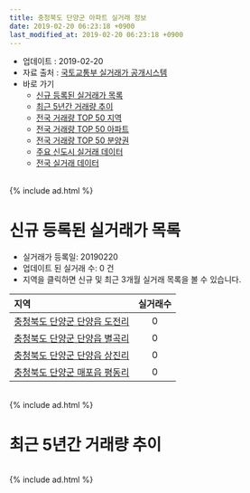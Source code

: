```yaml
---
title: 충청북도 단양군 아파트 실거래 정보
date: 2019-02-20 06:23:18 +0900
last_modified_at: 2019-02-20 06:23:18 +0900
---
```


* 업데이트 : 2019-02-20
* 자료 출처 : [국토교통부 실거래가 공개시스템](http://rt.molit.go.kr)
* 바로 가기
    * [신규 등록된 실거래가 목록](#신규-등록된-실거래가-목록)
    * [최근 5년간 거래량 추이](#최근-5년간-거래량-추이)
    * [전국 거래량 TOP 50 지역](https://inasie.github.io/apt-trade-info/최근-3개월-전국에서-가장-거래가-많이-발생한-지역)
    * [전국 거래량 TOP 50 아파트](https://inasie.github.io/apt-trade-info/최근-3개월-전국에서-가장-거래가-많이-발생한-아파트)
    * [전국 거래량 TOP 50 분양권](https://inasie.github.io/apt-trade-info/최근-3개월-전국에서-가장-거래가-많이-발생한-분양권)
    * [주요 신도시 실거래 데이터](https://inasie.github.io/apt-trade-info/주요-신도시)
    * [전국 실거래 데이터](https://inasie.github.io/apt-trade-info/전국)

<br>
{% include ad.html %}
<br>

# 신규 등록된 실거래가 목록
* 실거래가 등록일: 20190220
* 업데이트 된 실거래 수: 0 건
* 지역을 클릭하면 신규 및 최근 3개월 실거래 목록을 볼 수 있습니다.


|지역|실거래수|
|:---|:---:|
|[충청북도 단양군 단양읍 도전리](https://inasie.github.io/apt-trade-info/충청북도-단양군-단양읍-도전리)|0|
|[충청북도 단양군 단양읍 별곡리](https://inasie.github.io/apt-trade-info/충청북도-단양군-단양읍-별곡리)|0|
|[충청북도 단양군 단양읍 상진리](https://inasie.github.io/apt-trade-info/충청북도-단양군-단양읍-상진리)|0|
|[충청북도 단양군 매포읍 평동리](https://inasie.github.io/apt-trade-info/충청북도-단양군-매포읍-평동리)|0|


<br>
{% include ad.html %}
<br>

# 최근 5년간 거래량 추이


<div style="width:100%;">
    <canvas id="deal_progress" height="200"></canvas>
</div>

<script>
new Chart(document.getElementById("deal_progress"), {
    type: 'line',
    data: {
        labels: ['201402','201403','201404','201405','201406','201407','201408','201409','201410','201411','201412','201501','201502','201503','201504','201505','201506','201507','201508','201509','201510','201511','201512','201601','201602','201603','201604','201605','201606','201607','201608','201609','201610','201611','201612','201701','201702','201703','201704','201705','201706','201707','201708','201709','201710','201711','201712','201801','201802','201803','201804','201805','201806','201807','201808','201809','201810','201811','201812','201901','201902'],
        datasets: [{
            label: '매매',
            pointRadius: 1,
            data: [13, 9, 24, 17, 14, 20, 15, 15, 7, 12, 11, 11, 14, 14, 13, 13, 6, 6, 10, 10, 16, 4, 10, 4, 10, 16, 7, 9, 8, 12, 12, 11, 7, 15, 6, 6, 12, 21, 10, 9, 9, 18, 8, 4, 3, 9, 11, 22, 15, 22, 15, 23, 12, 12, 14, 12, 18, 15, 6, 11, 0],
            borderColor: "rgba(255, 201, 14, 1)",
            backgroundColor: "rgba(255, 201, 14, 0.5)",
            fill: false,
            lineTension: 0
        },{
            label: '전월세',
            pointRadius: 1,
            data: [4, 3, 5, 5, 5, 5, 3, 7, 4, 1, 3, 1, 3, 10, 3, 1, 1, 1, 3, 3, 4, 3, 5, 2, 3, 2, 2, 5, 4, 0, 2, 3, 1, 4, 3, 2, 4, 6, 1, 1, 4, 0, 4, 2, 3, 4, 3, 4, 11, 12, 5, 7, 1, 48, 4, 6, 19, 0, 11, 3, 2],
            borderColor: "rgba(0, 141, 185, 1)",
            backgroundColor: "rgba(0, 141, 185, 0.5)",
            fill: false,
            lineTension: 0
        }
        ]
    },
    options: {
        responsive: true,
        title: {
            display: false
        },
        tooltips: {
            mode: 'index',
            intersect: false
        },
        hover: {
            mode: 'nearest',
            intersect: true
        },
        scales: {
            xAxes: [{
                display: true,
                scaleLabel: {
                    display: true,
                    labelString: '년/월'
                }
            }],
            yAxes: [{
                display: true,
                ticks: {
                    suggestedMin: 0,
                },
                scaleLabel: {
                    display: true,
                    labelString: '실거래 수'
                }
            }]
        }
    }
});

</script>


<br>
{% include ad.html %}
<br>

